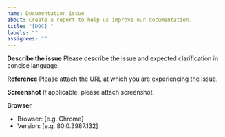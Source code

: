 ```yaml
---
name: Documentation issue
about: Create a report to help us improve our documentation.
title: "[DOC] "
labels: ""
assignees: ""
---
```


**Describe the issue**
Please describe the issue and expected clarification in concise language.

**Reference**
Please attach the URL at which you are experiencing the issue.

**Screenshot**
If applicable, please attach screenshot.

**Browser**

- Browser: [e.g. Chrome]
- Version: [e.g. 80.0.3987.132]
